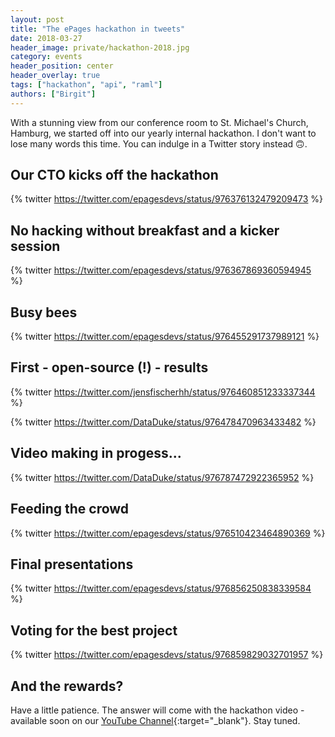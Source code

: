 ```yaml
---
layout: post
title: "The ePages hackathon in tweets"
date: 2018-03-27
header_image: private/hackathon-2018.jpg
category: events
header_position: center
header_overlay: true
tags: ["hackathon", "api", "raml"]
authors: ["Birgit"]
---
```


With a stunning view from our conference room to St. Michael's Church, Hamburg, we started off into our yearly internal hackathon.
I don't want to lose many words this time.
You can indulge in a Twitter story instead 🙃.

## Our CTO kicks off the hackathon

{% twitter https://twitter.com/epagesdevs/status/976376132479209473 %}

## No hacking without breakfast and a kicker session

{% twitter https://twitter.com/epagesdevs/status/976367869360594945 %}

## Busy bees

{% twitter https://twitter.com/epagesdevs/status/976455291737989121 %}

## First - open-source (!) - results

{% twitter https://twitter.com/jensfischerhh/status/976460851233337344 %}

{% twitter https://twitter.com/DataDuke/status/976478470963433482 %}

## Video making in progess...

{% twitter https://twitter.com/DataDuke/status/976787472922365952 %}

## Feeding the crowd

{% twitter https://twitter.com/epagesdevs/status/976510423464890369 %}

## Final presentations

{% twitter https://twitter.com/epagesdevs/status/976856250838339584 %}

## Voting for the best project

{% twitter https://twitter.com/epagesdevs/status/976859829032701957 %}

## And the rewards?

Have a little patience.
The answer will come with the hackathon video - available soon on our [YouTube Channel](https://www.youtube.com/channel/UCI5hX9kgUGFnYpfxZYxlP0Q){:target="_blank"}.
Stay tuned.

